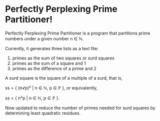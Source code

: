 # Perfectly Perplexing Prime Partitioner!

Perfectly Perplexing Prime Partitioner is a program that partitions prime numbers under a given number n ∈ ℕ.

Currently, it generates three lists as a text file:
1) primes as the sum of two squares or surd squares
2) primes as the sum of a square and 1
3) primes as the difference of a prime and 2

A surd square is the square of a multiple of a surd, that is, 
   
   ss = { (n√p)² | n ∈ ℕ, p ∈ ℙ }, or equivalently, 
   
   ss = { n²p | n ∈ ℕ, p ∈ ℙ }.

Now updated to reduce the number of primes needed for surd squares by determining least quadratic residues.
